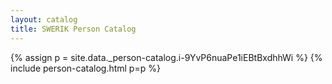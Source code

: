 ```yaml
---
layout: catalog
title: SWERIK Person Catalog
---
```

{% assign p = site.data._person-catalog.i-9YvP6nuaPe1iEBtBxdhhWi %}
{% include person-catalog.html p=p %}

